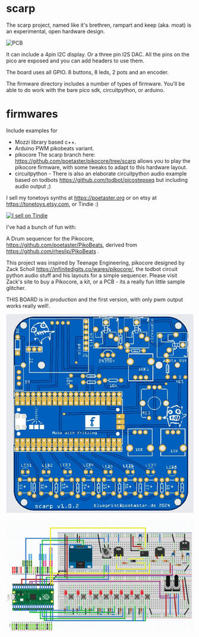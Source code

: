 # scarp
The scarp project, named like it's brethren, rampart and keep (aka. moat) is an experimental, open hardware design. 

![PCB](scarp-final.jpg)

It can include a 4pin I2C display. Or a three pin I2S DAC. All the pins on the pico are exposed and you can add headers to use them.

The board uses all GPIO. 8 buttons, 8 leds, 2 pots and an encoder.

The firmware directory includes a number of types of firmware. You'll be able to do work with the bare pico sdk, circuitpython, or arduino. 

# firmwares
Include examples for
 *  Mozzi library based c++. 
 * Arduino PWM pikobeats variant. 
 * pikocore  The scarp branch here: https://github.com/poetaster/pikocore/tree/scarp allows you to play the pikocore firmware, with some tweaks to adapt to this hardware layout.
 * circuitpython - There is also an elaborate circuitpython audio example based on todbots https://github.com/todbot/picostepseq but including audio output ;)


I sell my tonetoys synths at https://poetaster.org or on etsy at https://tonetoys.etsy.com, or Tindie :)

<a href="https://www.tindie.com/stores/poetaster/?ref=offsite_badges&utm_source=sellers_poetaster&utm_medium=badges&utm_campaign=badge_small"><img src="https://d2ss6ovg47m0r5.cloudfront.net/badges/tindie-smalls.png" alt="I sell on Tindie" width="200" height="55"></a>
 
I've had a bunch of fun with:

A Drum sequencer for the Pikocore, https://github.com/poetaster/PikoBeats, derived from https://github.com/rheslip/PikoBeats .

This project was inspired by Teenage Engineering, pikocore designed by Zack Scholl https://infinitedigits.co/wares/pikocore/, the todbot circuit python audio stuff and his layouts for a simple sequencer. Please visit Zack's site to buy a Pikocore, a kit, or a PCB - its a really fun little sample glitcher.

THIS BOARD is in production and the first version, with only pwm output works really well!.

![PCB](scarp_pcb.jpg)

![Breadboard](scarp-breadboard.png)
